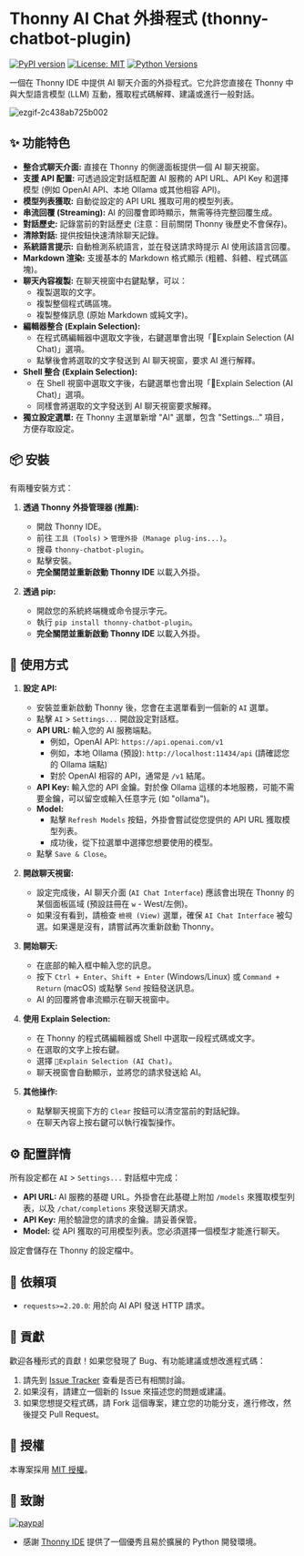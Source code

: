 # Thonny AI Chat 外掛程式 (thonny-chatbot-plugin)

[![PyPI version](https://badge.fury.io/py/thonny-chatbot-plugin.svg)](https://badge.fury.io/py/thonny-chatbot-plugin) <!-- 如果您發佈到 PyPI，請確保名稱匹配 -->
[![License: MIT](https://img.shields.io/badge/License-MIT-yellow.svg)](https://opensource.org/licenses/MIT)
[![Python Versions](https://img.shields.io/pypi/pyversions/thonny-chatbot-plugin.svg)](https://pypi.org/project/thonny-chatbot-plugin/) <!-- 同上 -->

一個在 Thonny IDE 中提供 AI 聊天介面的外掛程式。它允許您直接在 Thonny 中與大型語言模型 (LLM) 互動，獲取程式碼解釋、建議或進行一般對話。

<!-- 強烈建議在此處添加一個截圖或 GIF 動畫來展示外掛介面 -->
<!-- ![Screenshot](images/screenshot.png) -->
![ezgif-2c438ab725b002](https://github.com/user-attachments/assets/4edd34cf-7832-4af2-b35d-cebfd58fb8db)


## ✨ 功能特色

*   **整合式聊天介面:** 直接在 Thonny 的側邊面板提供一個 AI 聊天視窗。
*   **支援 API 配置:** 可透過設定對話框配置 AI 服務的 API URL、API Key 和選擇模型 (例如 OpenAI API、本地 Ollama 或其他相容 API)。
*   **模型列表獲取:** 自動從設定的 API URL 獲取可用的模型列表。
*   **串流回覆 (Streaming):** AI 的回覆會即時顯示，無需等待完整回覆生成。
*   **對話歷史:** 記錄當前的對話歷史 (注意：目前關閉 Thonny 後歷史不會保存)。
*   **清除對話:** 提供按鈕快速清除聊天記錄。
*   **系統語言提示:** 自動檢測系統語言，並在發送請求時提示 AI 使用該語言回覆。
*   **Markdown 渲染:** 支援基本的 Markdown 格式顯示 (粗體、斜體、程式碼區塊)。
*   **聊天內容複製:** 在聊天視窗中右鍵點擊，可以：
    *   複製選取的文字。
    *   複製整個程式碼區塊。
    *   複製整條訊息 (原始 Markdown 或純文字)。
*   **編輯器整合 (Explain Selection):**
    *   在程式碼編輯器中選取文字後，右鍵選單會出現「🤖Explain Selection (AI Chat)」選項。
    *   點擊後會將選取的文字發送到 AI 聊天視窗，要求 AI 進行解釋。
*   **Shell 整合 (Explain Selection):**
    *   在 Shell 視窗中選取文字後，右鍵選單也會出現「🤖Explain Selection (AI Chat)」選項。
    *   同樣會將選取的文字發送到 AI 聊天視窗要求解釋。
*   **獨立設定選單:** 在 Thonny 主選單新增 "AI" 選單，包含 "Settings..." 項目，方便存取設定。

## 📦 安裝

有兩種安裝方式：

1.  **透過 Thonny 外掛管理器 (推薦):**
    *   開啟 Thonny IDE。
    *   前往 `工具 (Tools)` > `管理外掛 (Manage plug-ins...)`。
    *   搜尋 `thonny-chatbot-plugin`。
    *   點擊安裝。
    *   **完全關閉並重新啟動 Thonny IDE** 以載入外掛。

2.  **透過 pip:**
    *   開啟您的系統終端機或命令提示字元。
    *   執行 `pip install thonny-chatbot-plugin`。
    *   **完全關閉並重新啟動 Thonny IDE** 以載入外掛。

## 🚀 使用方式

1.  **設定 API:**
    *   安裝並重新啟動 Thonny 後，您會在主選單看到一個新的 `AI` 選單。
    *   點擊 `AI` > `Settings...` 開啟設定對話框。
    *   **API URL:** 輸入您的 AI 服務端點。
        *   例如，OpenAI API: `https://api.openai.com/v1`
        *   例如，本地 Ollama (預設): `http://localhost:11434/api` (請確認您的 Ollama 端點)
        *   對於 OpenAI 相容的 API，通常是 `/v1` 結尾。
    *   **API Key:** 輸入您的 API 金鑰。對於像 Ollama 這樣的本地服務，可能不需要金鑰，可以留空或輸入任意字元 (如 "ollama")。
    *   **Model:**
        *   點擊 `Refresh Models` 按鈕，外掛會嘗試從您提供的 API URL 獲取模型列表。
        *   成功後，從下拉選單中選擇您想要使用的模型。
    *   點擊 `Save & Close`。

2.  **開啟聊天視窗:**
    *   設定完成後，AI 聊天介面 (`AI Chat Interface`) 應該會出現在 Thonny 的某個面板區域 (預設註冊在 `w` - West/左側)。
    *   如果沒有看到，請檢查 `檢視 (View)` 選單，確保 `AI Chat Interface` 被勾選。如果還是沒有，請嘗試再次重新啟動 Thonny。

3.  **開始聊天:**
    *   在底部的輸入框中輸入您的訊息。
    *   按下 `Ctrl + Enter`、`Shift + Enter` (Windows/Linux) 或 `Command + Return` (macOS) 或點擊 `Send` 按鈕發送訊息。
    *   AI 的回覆將會串流顯示在聊天視窗中。

4.  **使用 Explain Selection:**
    *   在 Thonny 的程式碼編輯器或 Shell 中選取一段程式碼或文字。
    *   在選取的文字上按右鍵。
    *   選擇 `🤖Explain Selection (AI Chat)`。
    *   聊天視窗會自動顯示，並將您的請求發送給 AI。

5.  **其他操作:**
    *   點擊聊天視窗下方的 `Clear` 按鈕可以清空當前的對話紀錄。
    *   在聊天內容上按右鍵可以執行複製操作。

## ⚙️ 配置詳情

所有設定都在 `AI` > `Settings...` 對話框中完成：

*   **API URL:** AI 服務的基礎 URL。外掛會在此基礎上附加 `/models` 來獲取模型列表，以及 `/chat/completions` 來發送聊天請求。
*   **API Key:** 用於驗證您的請求的金鑰。請妥善保管。
*   **Model:** 從 API 獲取的可用模型列表。您必須選擇一個模型才能進行聊天。

設定會儲存在 Thonny 的設定檔中。

## 🔗 依賴項

*   `requests>=2.20.0`: 用於向 AI API 發送 HTTP 請求。

## 🤝 貢獻

歡迎各種形式的貢獻！如果您發現了 Bug、有功能建議或想改進程式碼：

1.  請先到 [Issue Tracker](https://github.com/pondahai/thonny_chatbot_plugin/issues) 查看是否已有相關討論。
2.  如果沒有，請建立一個新的 Issue 來描述您的問題或建議。
3.  如果您想提交程式碼，請 Fork 這個專案，建立您的功能分支，進行修改，然後提交 Pull Request。

## 📄 授權

本專案採用 [MIT 授權](LICENSE)。 <!-- 建議在您的倉庫中包含一個 LICENSE 檔案 -->

## 🙏 致謝

[![paypal](https://www.paypalobjects.com/en_US/i/btn/btn_donateCC_LG.gif)](https://www.paypal.me/pondahai)


*   感謝 [Thonny IDE](https://thonny.org/) 提供了一個優秀且易於擴展的 Python 開發環境。
